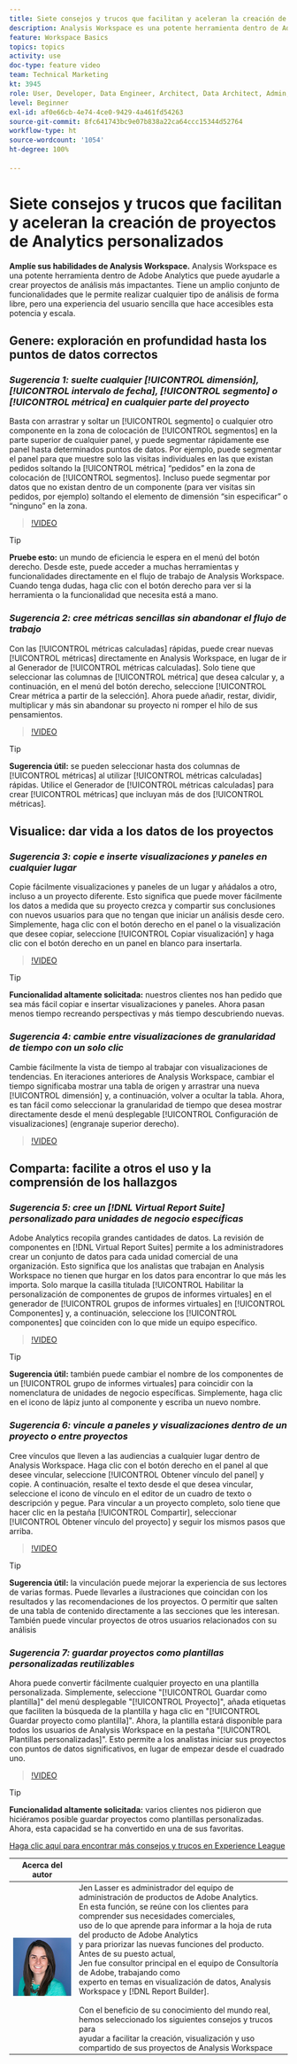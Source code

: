 ```yaml
---
title: Siete consejos y trucos que facilitan y aceleran la creación de proyectos de Analytics personalizados
description: Analysis Workspace es una potente herramienta dentro de Adobe Analytics que puede ayudarle a crear proyectos de análisis más impactantes. Tiene un amplio conjunto de funcionalidades que le permite realizar cualquier tipo de análisis de forma libre, pero una experiencia del usuario sencilla que hace accesibles esta potencia y escala.
feature: Workspace Basics
topics: topics
activity: use
doc-type: feature video
team: Technical Marketing
kt: 3945
role: User, Developer, Data Engineer, Architect, Data Architect, Admin, Leader
level: Beginner
exl-id: af0e66cb-4e74-4ce0-9429-4a461fd54263
source-git-commit: 8fc641743bc9e07b838a22ca64ccc15344d52764
workflow-type: ht
source-wordcount: '1054'
ht-degree: 100%

---
```


# Siete consejos y trucos que facilitan y aceleran la creación de proyectos de Analytics personalizados

**Amplíe sus habilidades de Analysis Workspace.**
Analysis Workspace es una potente herramienta dentro de Adobe Analytics que puede ayudarle a crear proyectos de análisis más impactantes. Tiene un amplio conjunto de funcionalidades que le permite realizar cualquier tipo de análisis de forma libre, pero una experiencia del usuario sencilla que hace accesibles esta potencia y escala.

## Genere: exploración en profundidad hasta los puntos de datos correctos

### ***Sugerencia 1: suelte cualquier [!UICONTROL dimensión], [!UICONTROL intervalo de fecha], [!UICONTROL segmento] o [!UICONTROL métrica] en cualquier parte del proyecto***

Basta con arrastrar y soltar un [!UICONTROL segmento] o cualquier otro componente en la zona de colocación de [!UICONTROL segmentos] en la parte superior de cualquier panel, y puede segmentar rápidamente ese panel hasta determinados puntos de datos. Por ejemplo, puede segmentar el panel para que muestre solo las visitas individuales en las que existan pedidos soltando la [!UICONTROL métrica] “pedidos” en la zona de colocación de [!UICONTROL segmentos]. Incluso puede segmentar por datos que no existan dentro de un componente (para ver visitas sin pedidos, por ejemplo) soltando el elemento de dimensión “sin especificar” o “ninguno” en la zona.

>[!VIDEO](https://video.tv.adobe.com/v/24036/?quality=12&learn=on)

>[!TIP]
>
>**Pruebe esto:** un mundo de eficiencia le espera en el menú del botón derecho. Desde este, puede acceder a muchas herramientas y funcionalidades directamente en el flujo de trabajo de Analysis Workspace. Cuando tenga dudas, haga clic con el botón derecho para ver si la herramienta o la funcionalidad que necesita está a mano.

### ***Sugerencia 2: cree métricas sencillas sin abandonar el flujo de trabajo***

Con las [!UICONTROL métricas calculadas] rápidas, puede crear nuevas [!UICONTROL métricas] directamente en Analysis Workspace, en lugar de ir al Generador de [!UICONTROL métricas calculadas]. Solo tiene que seleccionar las columnas de [!UICONTROL métrica] que desea calcular y, a continuación, en el menú del botón derecho, seleccione [!UICONTROL Crear métrica a partir de la selección]. Ahora puede añadir, restar, dividir, multiplicar y más sin abandonar su proyecto ni romper el hilo de sus pensamientos.

>[!VIDEO](https://video.tv.adobe.com/v/23126/?quality=12&learn=on)

>[!TIP]
>
>**Sugerencia útil:** se pueden seleccionar hasta dos columnas de [!UICONTROL métricas] al utilizar [!UICONTROL métricas calculadas] rápidas. Utilice el Generador de [!UICONTROL métricas calculadas] para crear [!UICONTROL métricas] que incluyan más de dos [!UICONTROL métricas].

## Visualice: dar vida a los datos de los proyectos

### ***Sugerencia 3: copie e inserte visualizaciones y paneles en cualquier lugar***

Copie fácilmente visualizaciones y paneles de un lugar y añádalos a otro, incluso a un proyecto diferente. Esto significa que puede mover fácilmente los datos a medida que su proyecto crezca y compartir sus conclusiones con nuevos usuarios para que no tengan que iniciar un análisis desde cero. Simplemente, haga clic con el botón derecho en el panel o la visualización que desee copiar, seleccione [!UICONTROL Copiar visualización] y haga clic con el botón derecho en un panel en blanco para insertarla.

>[!VIDEO](https://video.tv.adobe.com/v/23230/?quality=12&learn=on)

>[!TIP]
>
>**Funcionalidad altamente solicitada:** nuestros clientes nos han pedido que sea más fácil copiar e insertar visualizaciones y paneles. Ahora pasan menos tiempo recreando perspectivas y más tiempo descubriendo nuevas.

### ***Sugerencia 4: cambie entre visualizaciones de granularidad de tiempo con un solo clic***

Cambie fácilmente la vista de tiempo al trabajar con visualizaciones de tendencias. En iteraciones anteriores de Analysis Workspace, cambiar el tiempo significaba mostrar una tabla de origen y arrastrar una nueva [!UICONTROL dimensión] y, a continuación, volver a ocultar la tabla. Ahora, es tan fácil como seleccionar la granularidad de tiempo que desea mostrar directamente desde el menú desplegable [!UICONTROL Configuración de visualizaciones] (engranaje superior derecho).

>[!VIDEO](https://video.tv.adobe.com/v/23548/?quality=12&learn=on)

## Comparta: facilite a otros el uso y la comprensión de los hallazgos

### ***Sugerencia 5: cree un [!DNL Virtual Report Suite] personalizado para unidades de negocio específicas***

Adobe Analytics recopila grandes cantidades de datos. La revisión de componentes en [!DNL Virtual Report Suites] permite a los administradores crear un conjunto de datos para cada unidad comercial de una organización. Esto significa que los analistas que trabajan en Analysis Workspace no tienen que hurgar en los datos para encontrar lo que más les importa. Solo marque la casilla titulada [!UICONTROL Habilitar la personalización de componentes de grupos de informes virtuales] en el generador de [!UICONTROL grupos de informes virtuales] en [!UICONTROL Componentes] y, a continuación, seleccione los [!UICONTROL componentes] que coinciden con lo que mide un equipo específico.

>[!VIDEO](https://video.tv.adobe.com/v/23544/?quality=12&learn=on)

>[!TIP]
>
>**Sugerencia útil:** también puede cambiar el nombre de los componentes de un [!UICONTROL grupo de informes virtuales] para coincidir con la nomenclatura de unidades de negocio específicas. Simplemente, haga clic en el icono de lápiz junto al componente y escriba un nuevo nombre.

### ***Sugerencia 6: vincule a paneles y visualizaciones dentro de un proyecto o entre proyectos***

Cree vínculos que lleven a las audiencias a cualquier lugar dentro de Analysis Workspace. Haga clic con el botón derecho en el panel al que desee vincular, seleccione [!UICONTROL Obtener vínculo del panel] y copie. A continuación, resalte el texto desde el que desea vincular, seleccione el icono de vínculo en el editor de un cuadro de texto o descripción y pegue. Para vincular a un proyecto completo, solo tiene que hacer clic en la pestaña [!UICONTROL Compartir], seleccionar [!UICONTROL Obtener vínculo del proyecto] y seguir los mismos pasos que arriba.

>[!VIDEO](https://video.tv.adobe.com/v/23724/?quality=12&learn=on)

>[!TIP]
>
>**Sugerencia útil:** la vinculación puede mejorar la experiencia de sus lectores de varias formas. Puede llevarles a ilustraciones que coincidan con los resultados y las recomendaciones de los proyectos. O permitir que salten de una tabla de contenido directamente a las secciones que les interesan. También puede vincular proyectos de otros usuarios relacionados con su análisis

### ***Sugerencia 7: guardar proyectos como plantillas personalizadas reutilizables***

Ahora puede convertir fácilmente cualquier proyecto en una plantilla personalizada. Simplemente, seleccione &quot;[!UICONTROL Guardar como plantilla]&quot; del menú desplegable &quot;[!UICONTROL Proyecto]&quot;, añada etiquetas que faciliten la búsqueda de la plantilla y haga clic en &quot;[!UICONTROL Guardar proyecto como plantilla]&quot;. Ahora, la plantilla estará disponible para todos los usuarios de Analysis Workspace en la pestaña &quot;[!UICONTROL Plantillas personalizadas]&quot;. Esto permite a los analistas iniciar sus proyectos con puntos de datos significativos, en lugar de empezar desde el cuadrado uno.

>[!VIDEO](https://video.tv.adobe.com/v/23231/?quality=12&learn=on)

>[!TIP]
>
>**Funcionalidad altamente solicitada:** varios clientes nos pidieron que hiciéramos posible guardar proyectos como plantillas personalizadas. Ahora, esta capacidad se ha convertido en una de sus favoritas.

[Haga clic aquí para encontrar más consejos y trucos en Experience League](https://experienceleague.adobe.com/?search=tips&amp;lang=es#recommended/solutions/analytics)

| Acerca del autor |  |
|------------|------------|
| ![Jen Lasser](assets/jlasser-headshot-s.jpg) | Jen Lasser es administrador del equipo de administración de productos de Adobe Analytics. <br> En esta función, se reúne con los clientes para comprender sus necesidades comerciales, <br>uso de lo que aprende para informar a la hoja de ruta del producto de Adobe Analytics <br>y para priorizar las nuevas funciones del producto. Antes de su puesto actual, <br>Jen fue consultor principal en el equipo de Consultoría de Adobe, trabajando como <br>experto en temas en visualización de datos, Analysis Workspace y [!DNL Report Builder]. <br><br>Con el beneficio de su conocimiento del mundo real, hemos seleccionado los siguientes consejos y trucos para <br>ayudar a facilitar la creación, visualización y uso compartido de sus proyectos de Analysis Workspace |
